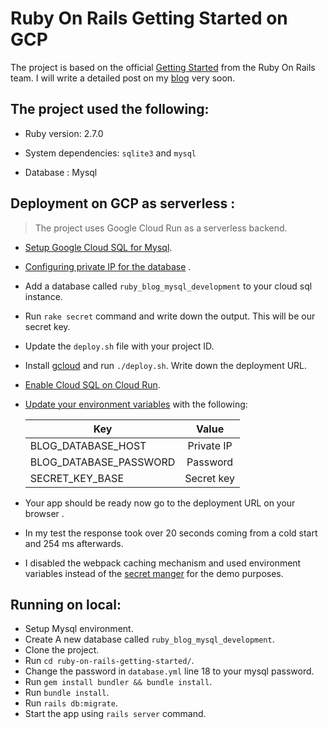 # Ruby On Rails Getting Started on GCP

The project is based on the official [Getting Started](https://guides.rubyonrails.org/getting_started.html) from the Ruby On Rails team. I will write a detailed post on my [blog](https://dev.to/hadyrashwan) very soon.

## The project used the following:

* Ruby version: 2.7.0

* System dependencies: `sqlite3` and `mysql`

* Database : Mysql 

## Deployment on GCP as serverless :

> The project uses Google Cloud Run as a serverless backend. 

* [Setup Google Cloud SQL for Mysql](https://cloud.google.com/sql/docs/mysql/create-instance).
* [Configuring private IP for the database](https://cloud.google.com/sql/docs/mysql/configure-private-ip) .
* Add a database called `ruby_blog_mysql_development` to your cloud sql instance.
* Run `rake secret` command and write down the output. This will be our secret key.
* Update the `deploy.sh` file with your project ID.
* Install [gcloud](https://cloud.google.com/sdk/install) and run `./deploy.sh`. Write down the deployment URL.
* [Enable Cloud SQL on Cloud Run](https://cloud.google.com/sql/docs/mysql/connect-run).
* [Update your environment variables](https://cloud.google.com/run/docs/configuring/environment-variables) with the following:
    
    | Key         | Value         
    | ------------- |:-------------:|
    | BLOG_DATABASE_HOST     |  Private IP |
    | BLOG_DATABASE_PASSWORD      | Password|
    | SECRET_KEY_BASE | Secret key     |
* Your app should be ready now go to the deployment URL on your browser .
*  In my test the response took over 20 seconds coming from a cold start and  254 ms afterwards. 
* I disabled the webpack caching mechanism and used environment variables instead of the [secret manger](https://cloud.google.com/secret-manager/docs/creating-and-accessing-secrets#create_a_secret) for the demo purposes.

## Running on local:

* Setup Mysql environment.
* Create A new database called `ruby_blog_mysql_development`.
* Clone the project.
* Run `cd ruby-on-rails-getting-started/`.
* Change the password in `database.yml` line 18 to your mysql password.
* Run `gem install bundler && bundle install`.
* Run `bundle install`.
* Run `rails db:migrate`.
* Start the app using `rails server` command.
